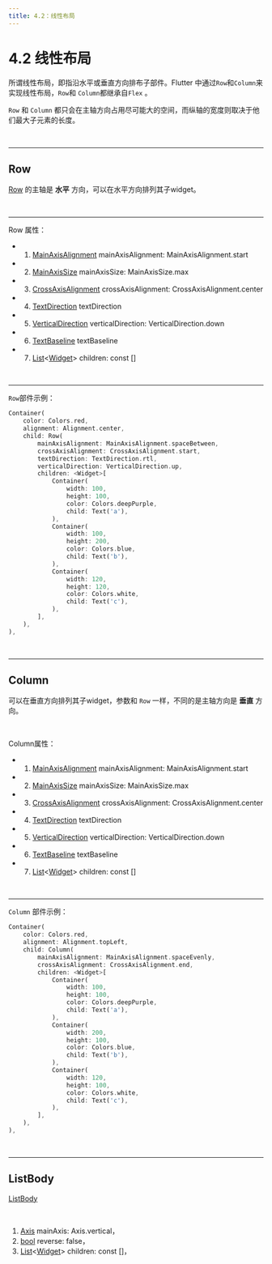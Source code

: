 ```yaml
---
title: 4.2：线性布局
---
```


# 4.2 线性布局

所谓线性布局，即指沿水平或垂直方向排布子部件。Flutter 中通过`Row`和`Column`来实现线性布局，`Row`和 `Column`都继承自`Flex` 。

`Row` 和 `Column` 都只会在主轴方向占用尽可能大的空间，而纵轴的宽度则取决于他们最大子元素的长度。

<br>

---

## Row

[Row](https://api.flutter.dev/flutter/widgets/Row-class.html) 的主轴是 **水平** 方向，可以在水平方向排列其子widget。

<br>

---

Row 属性：

*   1.   [MainAxisAlignment](https://api.flutter.dev/flutter/rendering/MainAxisAlignment-class.html) mainAxisAlignment: MainAxisAlignment.start

*   2.   [MainAxisSize](https://api.flutter.dev/flutter/rendering/MainAxisSize-class.html) mainAxisSize: MainAxisSize.max

*   3.   [CrossAxisAlignment](https://api.flutter.dev/flutter/rendering/CrossAxisAlignment-class.html) crossAxisAlignment: CrossAxisAlignment.center

*   4.   [TextDirection](https://api.flutter.dev/flutter/dart-ui/TextDirection-class.html) textDirection

*   5.   [VerticalDirection](https://api.flutter.dev/flutter/painting/VerticalDirection-class.html) verticalDirection: VerticalDirection.down

*   6.   [TextBaseline](https://api.flutter.dev/flutter/dart-ui/TextBaseline-class.html) textBaseline

*   7.   [List](https://api.flutter.dev/flutter/dart-core/List-class.html)\<[Widget](https://api.flutter.dev/flutter/widgets/Widget-class.html)\> children: const []

<br>

---

`Row`部件示例：

```dart
Container(
    color: Colors.red,
    alignment: Alignment.center,
    child: Row(
        mainAxisAlignment: MainAxisAlignment.spaceBetween,
        crossAxisAlignment: CrossAxisAlignment.start,
        textDirection: TextDirection.rtl,
        verticalDirection: VerticalDirection.up,
        children: <Widget>[
            Container(
                width: 100,
                height: 100,
                color: Colors.deepPurple,
                child: Text('a'),
            ),
            Container(
                width: 100,
                height: 200,
                color: Colors.blue,
                child: Text('b'),
            ),
            Container(
                width: 120,
                height: 120,
                color: Colors.white,
                child: Text('c'),
            ),
        ],
    ),
),
```

<br>

---

## Column

 可以在垂直方向排列其子widget，参数和 `Row` 一样，不同的是主轴方向是 **垂直** 方向。

<br>

Column属性：

*   1.   [MainAxisAlignment](https://api.flutter.dev/flutter/rendering/MainAxisAlignment-class.html) mainAxisAlignment: MainAxisAlignment.start

*   2.   [MainAxisSize](https://api.flutter.dev/flutter/rendering/MainAxisSize-class.html) mainAxisSize: MainAxisSize.max

*   3.   [CrossAxisAlignment](https://api.flutter.dev/flutter/rendering/CrossAxisAlignment-class.html) crossAxisAlignment: CrossAxisAlignment.center

*   4.   [TextDirection](https://api.flutter.dev/flutter/dart-ui/TextDirection-class.html) textDirection

*   5.   [VerticalDirection](https://api.flutter.dev/flutter/painting/VerticalDirection-class.html) verticalDirection: VerticalDirection.down

*   6.   [TextBaseline](https://api.flutter.dev/flutter/dart-ui/TextBaseline-class.html) textBaseline

*   7.  [List](https://api.flutter.dev/flutter/dart-core/List-class.html)\<[Widget](https://api.flutter.dev/flutter/widgets/Widget-class.html)\> children: const []

<br>

---

`Column` 部件示例：

```dart
Container(
    color: Colors.red,
    alignment: Alignment.topLeft,
    child: Column(
        mainAxisAlignment: MainAxisAlignment.spaceEvenly,
        crossAxisAlignment: CrossAxisAlignment.end,
        children: <Widget>[
            Container(
                width: 100,
                height: 100,
                color: Colors.deepPurple,
                child: Text('a'),
            ),
            Container(
                width: 200,
                height: 100,
                color: Colors.blue,
                child: Text('b'),
            ),
            Container(
                width: 120,
                height: 100,
                color: Colors.white,
                child: Text('c'),
            ),
        ],
    ),
),
```

<br>

---

## ListBody

[ListBody]()

<br>

1.  [Axis](https://api.flutter.dev/flutter/painting/Axis-class.html) mainAxis: Axis.vertical，
2.  [bool](https://api.flutter.dev/flutter/dart-core/bool-class.html) reverse: false，
3.  [List](https://api.flutter.dev/flutter/dart-core/List-class.html)\<[Widget](https://api.flutter.dev/flutter/widgets/Widget-class.html)\> children: const []，

